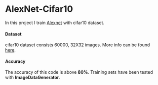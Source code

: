 # AlexNet-Cifar10  

In this project I train [Alexnet](https://www.learnopencv.com/understanding-alexnet/) with cifar10 dataset.

#### Dataset  

cifar10 dataset consists 60000, 32X32 images. More info can be found [here](https://www.cs.toronto.edu/~kriz/cifar.html).
#### Accuracy
  
The accuracy of this code is above **80%**. Training sets have been tested with **ImageDataGenerator**.
